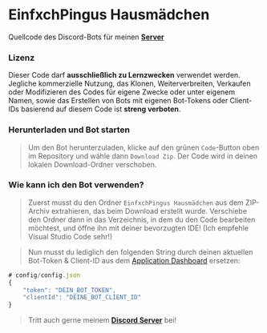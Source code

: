 # EinfxchPingus Hausmädchen  
Quellcode des Discord-Bots für meinen [**Server**](https://discord.gg/einfxchpingu.net)

### Lizenz  
Dieser Code darf **ausschließlich zu Lernzwecken** verwendet werden. Jegliche kommerzielle Nutzung, das Klonen, Weiterverbreiten, Verkaufen oder Modifizieren des Codes für eigene Zwecke oder unter eigenem Namen, sowie das Erstellen von Bots mit eigenen Bot-Tokens oder Client-IDs basierend auf diesem Code ist **streng verboten**.

### Herunterladen und Bot starten  
> Um den Bot herunterzuladen, klicke auf den grünen `Code`-Button oben im Repository und wähle dann `Download Zip`. Der Code wird in deinen lokalen Download-Ordner verschoben.

### Wie kann ich den Bot verwenden?  
> Zuerst musst du den Ordner `EinfxchPingus Hausmädchen` aus dem ZIP-Archiv extrahieren, das beim Download erstellt wurde. Verschiebe den Ordner dann in das Verzeichnis, in dem du den Code bearbeiten möchtest, und öffne ihn mit deiner bevorzugten IDE! (Ich empfehle Visual Studio Code sehr!)

> Nun musst du lediglich den folgenden String durch deinen aktuellen Bot-Token & Client-ID aus dem [Application Dashboard](https://discord.com/developers/applications) ersetzen:

```js
# config/config.json
{
    "token": "DEIN_BOT_TOKEN",
    "clientId": "DEINE_BOT_CLIENT_ID"
}
```

> Tritt auch gerne meinem [**Discord Server**](https://discord.gg/einfxchpingu.net) bei!
